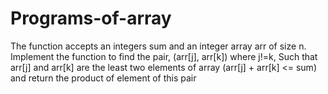 # Programs-of-array
The function accepts an integers sum and an integer array arr of size n. Implement the function to find the pair, (arr[j], arr[k]) where j!=k, Such that arr[j] and arr[k] are the least two elements of array (arr[j] + arr[k] &lt;= sum) and return the product of element of this pair

